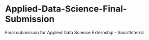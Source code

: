 # Applied-Data-Science-Final-Submission
Final submission for Applied Data Science Externship - SmartInternz

